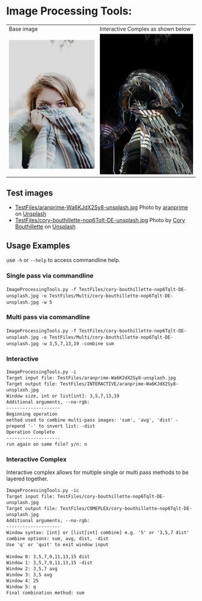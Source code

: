 # Image Processing Tools:

<table>
<tr>
<td>Base image</td>
<td>Interactive Complex as shown below</td>
</tr>
<tr>
<td>
<img src="https://github.com/Quiet-Clicking-Sounds/ImageProcessingTools/blob/main//TestFiles/cory-bouthillette-nop6Tqlt-DE-unsplash.jpg">
</td>
<td>
<img src="https://github.com/Quiet-Clicking-Sounds/ImageProcessingTools/blob/main//TestFiles/COMPLEX/cory-bouthillette-nop6Tqlt-DE-unsplash.jpg">
</td>
</tr>
</table>

## Test images

* [TestFiles/aranprime-Wa6KJdX2Sy8-unsplash.jpg](TestFiles/aranprime-Wa6KJdX2Sy8-unsplash.jpg)  Photo by <a href="https://unsplash.com/@aranprime?utm_source=unsplash&utm_medium=referral&utm_content=creditCopyText">aranprime</a> on <a href="https://unsplash.com/?utm_source=unsplash&utm_medium=referral&utm_content=creditCopyText">Unsplash</a>
* [TestFiles/cory-bouthillette-nop6Tqlt-DE-unsplash.jpg](TestFiles/cory-bouthillette-nop6Tqlt-DE-unsplash.jpg) Photo by <a href="https://unsplash.com/@coryb?utm_source=unsplash&utm_medium=referral&utm_content=creditCopyText">Cory Bouthillette</a> on <a href="https://unsplash.com/?utm_source=unsplash&utm_medium=referral&utm_content=creditCopyText">Unsplash</a>



## Usage Examples

use `-h` or `--help` to access commandline help.

### Single pass via commandline

`ImageProcessingTools.py -f TestFiles/cory-bouthillette-nop6Tqlt-DE-unsplash.jpg -o TestFiles/Multi/cory-bouthillette-nop6Tqlt-DE-unsplash.jpg -w 5`

### Multi pass via commandline

`ImageProcessingTools.py -f TestFiles/cory-bouthillette-nop6Tqlt-DE-unsplash.jpg -o TestFiles/Multi/cory-bouthillette-nop6Tqlt-DE-unsplash.jpg -w 3,5,7,13,19 -combine sum`



### Interactive

```
ImageProcessingTools.py -i
Target input file: TestFiles/aranprime-Wa6KJdX2Sy8-unsplash.jpg
Target output file: TestFiles/INTERACTIVE/aranprime-Wa6KJdX2Sy8-unsplash.jpg
Window size, int or list[int]: 3,5,7,13,19
Additional arguments, --no-rgb: 
--------------------
Beginning operation
method used to combine multi-pass images: 'sum', 'avg', 'dist' - prepend '-' to invert list: -dist
Operation Complete
--------------------
run again on same file? y/n: n
```

### Interactive Complex
Interactive complex allows for multiple single or multi pass methods to be layered together.  

```
ImageProcessingTools.py -ic
Target input file: TestFiles/cory-bouthillette-nop6Tqlt-DE-unsplash.jpg
Target output file: TestFiles/COMEPLEX/cory-bouthillette-nop6Tqlt-DE-unsplash.jpg
Additional arguments, --no-rgb: 
--------------------
Window syntax: [int] or [list[int] combine] e.g. '5' or '3,5,7 dist'
combine options: sum, avg, dist, -dist 
Use 'q' or 'quit' to exit window input

Window 0: 3,5,7,9,11,13,15 dist
Window 1: 3,5,7,9,11,13,15 -dist
Window 2: 3,5,7 avg
Window 3: 3,5 avg
Window 4: 25
Window 5: q
Final combination method: sum 
```





